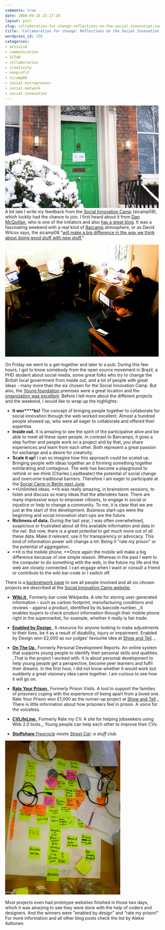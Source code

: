 ```yaml
---
comments: true
date: 2008-04-16 22:17:28
layout: post
slug: collaboration-for-change-reflections-on-the-social-innovation-camp
title: 'Collaboration for change: Reflections on the Social Innovation Camp'
wordpress_id: 258
categories:
- activism
- communication
- ICT4D
- collaboration
- creativity
- nonprofit
- sicamp08
- social-entrepreneur
- social-network
- social-innovation
---
```


[![2395794648_745d13bd19.jpg](/images/2395794648_745d13bd19.jpg)](http://www.flickr.com/photos/paulmiller/2395794648/)A bit late I write my feedback from the [Social Innovation Camp](http://www.sicamp.org/) (sicamp08), which luckily had the chance to join. I first heard about it from [Dan McQuillan](http://www.internetartizans.co.uk/speed_startups_for_social_impact), who is one of the initiators and also [has a great blog](http://www.internetartizans.co.uk/). It was a fascinating weekend with a real kind of [Barcamp](http://barcamp.org/) atmosphere, or as David Wilcox says, the sicamp08 "[will make a big difference in the way we think about doing good stuff with new stuff.](http://socialreporter.wordpress.com/2008/04/09/social-innovation-camp-imitations-please/)"

[![2396101679_cd7522b273.jpg](/images/2396101679_cd7522b273.jpg)](http://www.flickr.com/search/?s=int&w=all&q=sicamp08&m=tags)

On Friday we went to a get-together and later to a pub. During this few hours, I got to know somebody from the open source movement in Brazil, a PHD student about social media, some great folks who try to change the British local government from inside out, and a lot of people with great ideas - many more than the six chosen for the Social Innovation Camp. But also, the [Young foundation](http://www.youngfoundation.org.uk/) premises were a great location and the [organization was excellent](http://www.sicamp.org/?page_id=4). Before I tell more about the different projects and the weekend, I would like to wrap up the highlights:




  * **It wor****ks!** The concept of bringing people together to collaborate for social innovation  through  the web worked excellent. Almost a hundred people showed up, who were all eager to collaborate and offered their expertise.
  * **Inside out.** It is amazing to see the spirit of the participative alive and be able to meet all these open people.  In contrast to Barcamps, it goes a step further and people work on a project and by that, you share experiences and learn from each other. Both represent a great passion for exchange and a desire for creativity.
  * **Scale it up!** I can so imagine how this approach could be scaled up. Bringing people with ideas together an d forming something together exhilarating and contagious. The web has become a playground to rethink or we-think (Charles Leadbeater) the potential of social change and overcome traditional barriers. Therefore I am eager to participate at the [Social Camp in Berlin next June](http://socialcamp.mixxt.de/).
  * **Unlimited ideas. **It was really amazing, in brainstorm sessions, to listen and discuss so many ideas that the attendees have. There are many impressive ways to empower citizens, to engage in  social  or injustice or help to change a community. To me, it is clear that we are just at the start of this development. Business start-ups were the beginning and social innovation start-ups are the future.
  * **Richness of data.** During the last year, I was often overwhelmed, suspicious or frustrated about all this available information and data in the net. But now, there is a great potential to get much more out of all these data. Make it relevant, use it for transparency or advocacy. This kind of information power will change a lot: Being it "rate my prison"  or the potential of aggregation.
  * **It is the mobile phone. **Once again the mobile will make a big difference because of one simple reason. Whereas in the past I went to the computer to do something with the web, in the future my life and the web are closely connected. I can engage when I want or consult a friend or contribute to the wiki bar-code or I switch off.


There is a [backnetwork page](http://sicamp.backnetwork.com/default.aspx) to see all people involved and all six chosen projects are described at the [Social Innovation Camp website:
](http://www.sicamp.org/?page_id=137)




  * **[Wibi.it](http://www.sicamp.org/?page_id=138)**_
Formerly bar-code Wikipedia. A site for storing user-generated information – such as carbon footprint, manufacturing conditions and reviews - against a product, identified by its barcode number. _It enables buyers to check product information through their mobile phone right in the supermarket, for example, whether it really is fair trade.


  * **[Enabled by Design](http://www.sicamp.org/?page_id=140)**_
A resource for anyone looking to make adjustments to their lives, be it as a result of disability, injury or impairment. Enabled by Design won £2,000 as our judges’ favourite idea at [Show and Tell](http://sicamp.backnetwork.com/event/?articleid=13).
_


  * **[On The Up](http://www.sicamp.org/?page_id=142)**_
Formerly Personal Development Reports. An online system that supports young people to identify their personal skills and qualities. _That is the project I worked with. It is about personal development to help young people get a perspective, become peer learners and fulfil their dreams. In the first hour, I did not know whether it would work but suddenly a great visionary idea came together. I am curious to see how it will go on.


  * **[Rate Your Prison](http://www.sicamp.org/?page_id=139)**_
Formerly Prison Visits. A tool to support the families of prisoners coping with the experience of being apart from a loved one. Rate Your Prison won £1,000 as the runner-up project at [Show and Tell](http://sicamp.backnetwork.com/event/?articleid=13)._ There is little information about how prisoners feel in prison. A voice for the voiceless


  * **[CVLifeLine](http://www.sicamp.org/?page_id=141)**_
Formerly Rate my CV. A site for helping jobseekers using Web 2.0 tools._ Young people can help each other to improve their CVs.


  * **[Stuffshare](http://www.sicamp.org/?page_id=143)**_[
Freecycle](http://www.freecycle.org/) meets [Street Car](http://www.mystreetcar.co.uk/): a stuff club._


[![2396956406_f69b869b0a.jpg](/images/2396956406_f69b869b0a.jpg)](http://www.flickr.com/photos/25430916@N06/2396956406/)

Most projects even had prototype websites finished in those two days, which it was  amazing to see they were done with the help of coders and designers. And the winners were "enabled by design" and "rate my prison!" For more information and all other blog posts check the list by Aleksi Aaltonen.
